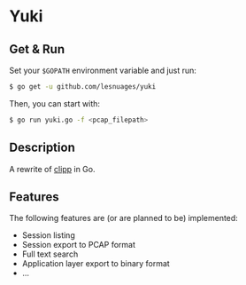 # Yuki

## Get & Run

Set your `$GOPATH` environment variable and just run:

```bash
$ go get -u github.com/lesnuages/yuki
```

Then, you can start with:

```bash
$ go run yuki.go -f <pcap_filepath>
```

## Description

A rewrite of [clipp](https://github.com/lesnuages/clipp) in Go.

## Features

The following features are (or are planned to be) implemented:

* Session listing
* Session export to PCAP format
* Full text search
* Application layer export to binary format
* ...
